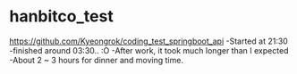# hanbitco_test
https://github.com/Kyeongrok/coding_test_springboot_api
-Started at 21:30
-finished around 03:30.. :O
-After work, it took much longer than I expected
-About 2 ~ 3 hours for dinner and moving time.
